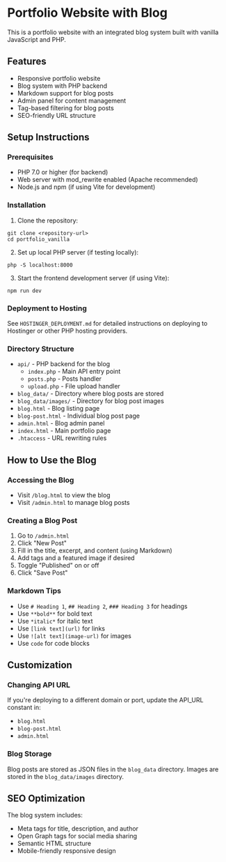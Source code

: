 # Portfolio Website with Blog

This is a portfolio website with an integrated blog system built with vanilla JavaScript and PHP.

## Features

- Responsive portfolio website
- Blog system with PHP backend
- Markdown support for blog posts
- Admin panel for content management
- Tag-based filtering for blog posts
- SEO-friendly URL structure

## Setup Instructions

### Prerequisites

- PHP 7.0 or higher (for backend)
- Web server with mod_rewrite enabled (Apache recommended)
- Node.js and npm (if using Vite for development)

### Installation

1. Clone the repository:
```
git clone <repository-url>
cd portfolio_vanilla
```

2. Set up local PHP server (if testing locally):
```
php -S localhost:8000
```

3. Start the frontend development server (if using Vite):
```
npm run dev
```

### Deployment to Hosting

See `HOSTINGER_DEPLOYMENT.md` for detailed instructions on deploying to Hostinger or other PHP hosting providers.

### Directory Structure

- `api/` - PHP backend for the blog
  - `index.php` - Main API entry point
  - `posts.php` - Posts handler
  - `upload.php` - File upload handler
- `blog_data/` - Directory where blog posts are stored
- `blog_data/images/` - Directory for blog post images
- `blog.html` - Blog listing page
- `blog-post.html` - Individual blog post page
- `admin.html` - Blog admin panel
- `index.html` - Main portfolio page
- `.htaccess` - URL rewriting rules

## How to Use the Blog

### Accessing the Blog

- Visit `/blog.html` to view the blog
- Visit `/admin.html` to manage blog posts

### Creating a Blog Post

1. Go to `/admin.html`
2. Click "New Post"
3. Fill in the title, excerpt, and content (using Markdown)
4. Add tags and a featured image if desired
5. Toggle "Published" on or off
6. Click "Save Post"

### Markdown Tips

- Use `# Heading 1`, `## Heading 2`, `### Heading 3` for headings
- Use `**bold**` for bold text
- Use `*italic*` for italic text
- Use `[link text](url)` for links
- Use `![alt text](image-url)` for images
- Use ``` code ``` for code blocks

## Customization

### Changing API URL

If you're deploying to a different domain or port, update the API_URL constant in:
- `blog.html`
- `blog-post.html`
- `admin.html`

### Blog Storage

Blog posts are stored as JSON files in the `blog_data` directory. Images are stored in the `blog_data/images` directory.

## SEO Optimization

The blog system includes:
- Meta tags for title, description, and author
- Open Graph tags for social media sharing
- Semantic HTML structure
- Mobile-friendly responsive design
